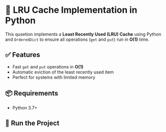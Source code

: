 # 🧠 LRU Cache Implementation in Python

This qusetion implements a **Least Recently Used (LRU) Cache** using Python and `OrderedDict` to ensure all operations (`get` and `put`) run in **O(1)** time.

## ✅ Features
- Fast `get` and `put` operations in **O(1)**
- Automatic eviction of the least recently used item
- Perfect for systems with limited memory

## 📦 Requirements
- Python 3.7+

## 🚀 Run the Project
